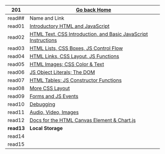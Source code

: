 











<br/><br/> 
<br/><br/>  



|201| [Go back Home](https://suhaib-ersan.github.io/reading-notes/) |
|-|-|
| read## | Name and Link |
| read01 | [Introductory HTML and JavaScript](https://suhaib-ersan.github.io/reading-notes/201/read01) |
| read02 | [HTML Text, CSS Introduction, and Basic JavaScript Instructions](https://suhaib-ersan.github.io/reading-notes/201/read02) |
| read03 | [HTML Lists, CSS Boxes, JS Control Flow](https://suhaib-ersan.github.io/reading-notes/201/read03) |
| read04 | [HTML Links, CSS Layout, JS Functions](https://suhaib-ersan.github.io/reading-notes/201/read04) |
| read05 | [HTML Images; CSS Color & Text](https://suhaib-ersan.github.io/reading-notes/201/read05) |
| read06 | [JS Object Literals; The DOM](https://suhaib-ersan.github.io/reading-notes/201/read06) |
| read07 | [HTML Tables; JS Constructor Functions](https://suhaib-ersan.github.io/reading-notes/201/read07) |
| read08 | [More CSS Layout](https://suhaib-ersan.github.io/reading-notes/201/read08) |
| read09 | [Forms and JS Events](https://suhaib-ersan.github.io/reading-notes/201/read09) |
| read10 | [Debugging](https://suhaib-ersan.github.io/reading-notes/201/read10) |
| read11 | [Audio, Video, Images](https://suhaib-ersan.github.io/reading-notes/201/read11) |
| read12 | [Docs for the HTML Canvas Element & Chart.js](https://suhaib-ersan.github.io/reading-notes/201/read12) |
| **read13** | **Local Storage** |
| read14 | [](https://suhaib-ersan.github.io/reading-notes/201/read14) |
| read15 | [](https://suhaib-ersan.github.io/reading-notes/201/read15) |